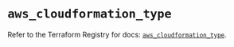 # `aws_cloudformation_type`

Refer to the Terraform Registry for docs: [`aws_cloudformation_type`](https://registry.terraform.io/providers/hashicorp/aws/6.16.0/docs/resources/cloudformation_type).
